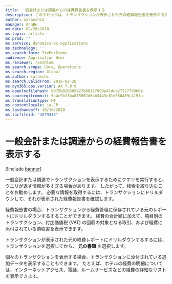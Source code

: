 ```yaml
---
title: 一般会計または調達からの経費報告書を表示する
description: このトピックは、トランザクションが表示された元の経費報告書を表示する方法を説明しています。
author: saraschi2
manager: AnnBe
ms.date: 02/26/2018
ms.topic: article
ms.prod: ''
ms.service: dynamics-ax-applications
ms.technology: ''
ms.search.form: TrvPerDiems
audience: Application User
ms.reviewer: roschlom
ms.search.scope: Core, Operations
ms.search.region: Global
ms.author: saraschi
ms.search.validFrom: 2016-02-28
ms.dyn365.ops.version: AX 7.0.0
ms.openlocfilehash: b075b926585e27b8811f999e41dcb271277d360e
ms.sourcegitcommit: 5c4c9bf3ba018562d6cb3443c01d550489c415fa
ms.translationtype: HT
ms.contentlocale: ja-JP
ms.lasthandoff: 10/16/2020
ms.locfileid: "4079413"
---
```

# <a name="view-an-expense-report-from-general-ledger-or-procurement-and-sourcing"></a>一般会計または調達からの経費報告書を表示する

[!include [banner](../includes/banner.md)]

一般会計または調達でトランザクションを表示するためにクエリを実行すると、クエリが返す情報が多すぎる場合があります。 したがって、検索を絞り込むことをお勧めします。 必要な情報を取得するには、トランザクションにドリルダウンして、それが表示された経費報告書を確認します。

経費報告書の場合、トランザクションから経費管理に保存されている元のレポートにドリルダウンするすることができます。 経費の合計額に加えて、項目別のトランザクション、付加価値税 (VAT) の回収の対象となる取引、および経費に添付されている領収書を表示できます。

トランザクションが表示された元の経費レポートにドリルダウンするするには、トランザクションを選択してから、 **元の書類** を選択します。

個々のトランザクションを表示する場合、トランザクションに添付されている追加データを表示することもできます。 たとえば、ホテルの経費の明細については、インターネットアクセス、電話、ルームサービスなどの経費の詳細なリストを表示できます。
